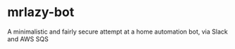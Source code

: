 # mrlazy-bot
A minimalistic and fairly secure attempt at a home automation bot, via Slack and AWS SQS
